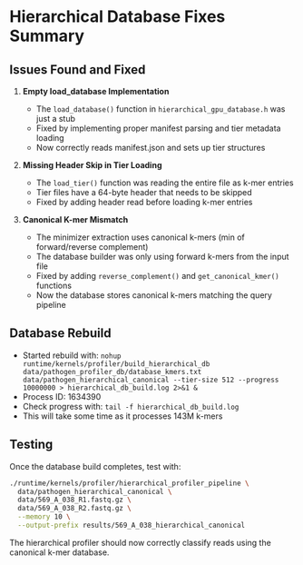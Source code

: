 # Hierarchical Database Fixes Summary

## Issues Found and Fixed

1. **Empty load_database Implementation**
   - The `load_database()` function in `hierarchical_gpu_database.h` was just a stub
   - Fixed by implementing proper manifest parsing and tier metadata loading
   - Now correctly reads manifest.json and sets up tier structures

2. **Missing Header Skip in Tier Loading**
   - The `load_tier()` function was reading the entire file as k-mer entries
   - Tier files have a 64-byte header that needs to be skipped
   - Fixed by adding header read before loading k-mer entries

3. **Canonical K-mer Mismatch**
   - The minimizer extraction uses canonical k-mers (min of forward/reverse complement)
   - The database builder was only using forward k-mers from the input file
   - Fixed by adding `reverse_complement()` and `get_canonical_kmer()` functions
   - Now the database stores canonical k-mers matching the query pipeline

## Database Rebuild
- Started rebuild with: `nohup runtime/kernels/profiler/build_hierarchical_db data/pathogen_profiler_db/database_kmers.txt data/pathogen_hierarchical_canonical --tier-size 512 --progress 10000000 > hierarchical_db_build.log 2>&1 &`
- Process ID: 1634390
- Check progress with: `tail -f hierarchical_db_build.log`
- This will take some time as it processes 143M k-mers

## Testing
Once the database build completes, test with:
```bash
./runtime/kernels/profiler/hierarchical_profiler_pipeline \
  data/pathogen_hierarchical_canonical \
  data/569_A_038_R1.fastq.gz \
  data/569_A_038_R2.fastq.gz \
  --memory 10 \
  --output-prefix results/569_A_038_hierarchical_canonical
```

The hierarchical profiler should now correctly classify reads using the canonical k-mer database.